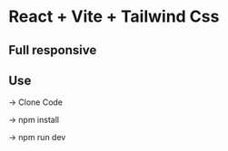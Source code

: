 # React + Vite + Tailwind Css

## Full responsive

## Use
-> Clone Code

-> npm install

-> npm run dev
